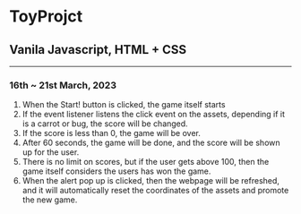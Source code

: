 # ToyProjct

## Vanila Javascript, HTML + CSS

---

### 16th ~ 21st March, 2023

1. When the Start! button is clicked, the game itself starts
2. If the event listener listens the click event on the assets, depending if it is a carrot or bug, the score will be changed.
3. If the score is less than 0, the game will be over.
4. After 60 seconds, the game will be done, and the score will be shown up for the user.
5. There is no limit on scores, but if the user gets above 100, then the game itself considers the users has won the game.
6. When the alert pop up is clicked, then the webpage will be refreshed, and it will automatically reset the coordinates of the assets and promote the new game.
